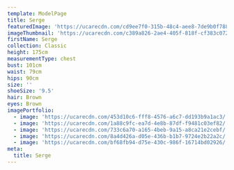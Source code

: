 ```yaml
---
template: ModelPage
title: Serge
featuredImage: 'https://ucarecdn.com/cd9ee7f0-315b-48c4-aee8-7de9b0f78815/'
imageThumbnail: 'https://ucarecdn.com/c389a826-2ae4-405f-818f-cf383c0729d0/'
firstName: Serge
collection: Classic
height: 175cm
measurementType: chest
bust: 101cm
waist: 79cm
hips: 90cm
size: ''
shoeSize: '9.5'
hair: Brown
eyes: Brown
imagePortfolio:
  - image: 'https://ucarecdn.com/453d10c6-fff8-4576-a6c7-dd193b9a1ac3/'
  - image: 'https://ucarecdn.com/1a88c9fc-ea7d-4e8b-87df-f9481c03ef82/'
  - image: 'https://ucarecdn.com/733c6a70-a165-4beb-9a15-a8ca21e2cebf/'
  - image: 'https://ucarecdn.com/8a4d426a-d05e-436b-b1b7-9724e2b22a2c/'
  - image: 'https://ucarecdn.com/bf68fb94-d75e-430c-986f-16714bd02926/'
meta:
  title: Serge
---
```


